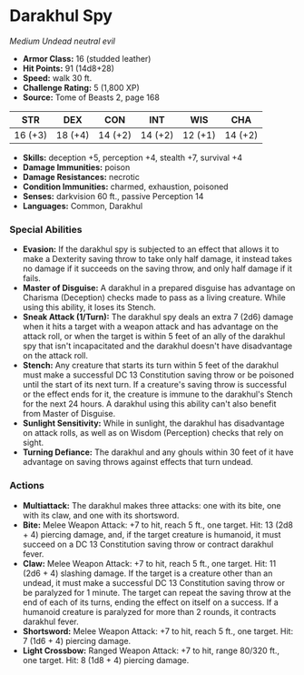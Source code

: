 # Darakhul Spy

*Medium* *Undead* *neutral evil*

- **Armor Class:** 16 (studded leather)
- **Hit Points:** 91 (14d8+28)
- **Speed:** walk 30 ft.
- **Challenge Rating:** 5 (1,800 XP)
- **Source:** Tome of Beasts 2, page 168

| STR | DEX | CON | INT | WIS | CHA |
| --- | --- | --- | --- | --- | --- |
| 16 (+3) | 18 (+4) | 14 (+2) | 14 (+2) | 12 (+1) | 14 (+2) |

- **Skills:** deception +5, perception +4, stealth +7, survival +4
- **Damage Immunities:** poison
- **Damage Resistances:** necrotic
- **Condition Immunities:** charmed, exhaustion, poisoned
- **Senses:** darkvision 60 ft., passive Perception 14
- **Languages:** Common, Darakhul

### Special Abilities

- **Evasion:** If the darakhul spy is subjected to an effect that allows it to make a Dexterity saving throw to take only half damage, it instead takes no damage if it succeeds on the saving throw, and only half damage if it fails.
- **Master of Disguise:** A darakhul in a prepared disguise has advantage on Charisma (Deception) checks made to pass as a living creature. While using this ability, it loses its Stench.
- **Sneak Attack (1/Turn):** The darakhul spy deals an extra 7 (2d6) damage when it hits a target with a weapon attack and has advantage on the attack roll, or when the target is within 5 feet of an ally of the darakhul spy that isn't incapacitated and the darakhul doesn't have disadvantage on the attack roll.
- **Stench:** Any creature that starts its turn within 5 feet of the darakhul must make a successful DC 13 Constitution saving throw or be poisoned until the start of its next turn. If a creature's saving throw is successful or the effect ends for it, the creature is immune to the darakhul's Stench for the next 24 hours. A darakhul using this ability can't also benefit from Master of Disguise.
- **Sunlight Sensitivity:** While in sunlight, the darakhul has disadvantage on attack rolls, as well as on Wisdom (Perception) checks that rely on sight.
- **Turning Defiance:** The darakhul and any ghouls within 30 feet of it have advantage on saving throws against effects that turn undead.

### Actions

- **Multiattack:** The darakhul makes three attacks: one with its bite, one with its claw, and one with its shortsword.
- **Bite:** Melee Weapon Attack: +7 to hit, reach 5 ft., one target. Hit: 13 (2d8 + 4) piercing damage, and, if the target creature is humanoid, it must succeed on a DC 13 Constitution saving throw or contract darakhul fever.
- **Claw:** Melee Weapon Attack: +7 to hit, reach 5 ft., one target. Hit: 11 (2d6 + 4) slashing damage. If the target is a creature other than an undead, it must make a successful DC 13 Constitution saving throw or be paralyzed for 1 minute. The target can repeat the saving throw at the end of each of its turns, ending the effect on itself on a success. If a humanoid creature is paralyzed for more than 2 rounds, it contracts darakhul fever.
- **Shortsword:** Melee Weapon Attack: +7 to hit, reach 5 ft., one target. Hit: 7 (1d6 + 4) piercing damage.
- **Light Crossbow:** Ranged Weapon Attack: +7 to hit, range 80/320 ft., one target. Hit: 8 (1d8 + 4) piercing damage.


